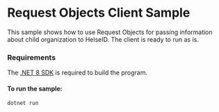 # Request Objects Client Sample
This sample shows how to use Request Objects for passing information about child organization to HelseID. The client is ready to run as is.

### Requirements

The [.NET 8 SDK](https://dotnet.microsoft.com/en-us/download/dotnet/8.0) is required to build the program.

#### To run the sample:
```
dotnet run
```
